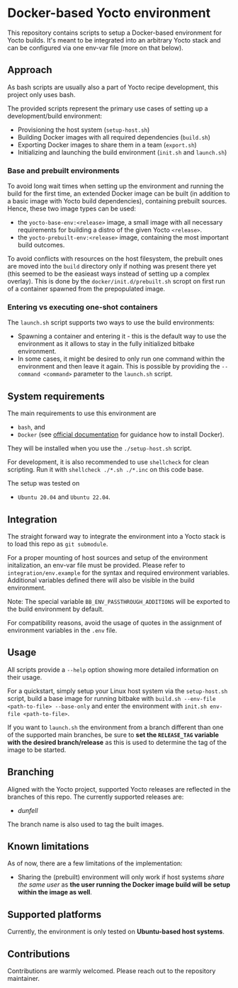 # Docker-based Yocto environment

This repository contains scripts to setup a Docker-based environment for Yocto builds. 
It's meant to be integrated into an arbitrary Yocto stack and can be configured via one env-var file (more on that below).


## Approach

As bash scripts are usually also a part of Yocto recipe development, this project only uses bash.

The provided scripts represent the primary use cases of setting up a development/build environment:

- Provisioning the host system (`setup-host.sh`)
- Building Docker images with all required dependencies (`build.sh`)
- Exporting Docker images to share them in a team (`export.sh`)
- Initializing and launching the build environment (`init.sh` and `launch.sh`)


### Base and prebuilt environments

To avoid long wait times when setting up the environment and running the build for the first time,
an extended Docker image can be built (in addition to a basic image with Yocto build dependencies),
containing prebuilt sources. Hence, these two image types can be used:

- the `yocto-base-env:<release>` image, a small image with all necessary requirements for building a distro of the given Yocto `<release>`. 
- the `yocto-prebuilt-env:<release>` image, containing the most important build outcomes.

To avoid conflicts with resources on the host filesystem, the prebuilt ones are moved into the `build` 
directory only if nothing was present there yet (this seemed to be the easieast ways instead of setting up a complex overlay). 
This is done by the `docker/init.d/prebuilt.sh` scropt on first run of a container spawned from the prepopulated image.

### Entering vs executing one-shot containers

The `launch.sh` script supports two ways to use the build environments:

- Spawning a container and entering it - this is the default way to use the environment as it allows to stay in the fully initialized
  bitbake environment.
- In some cases, it might be desired to only run one command within the environment and then leave it again. This is possible by providing
  the `--command <command>` parameter to the `launch.sh` script. 


## System requirements

The main requirements to use this environment are

- `bash`, and
- `Docker` (see [official documentation](https://docs.docker.com/engine/install/) for guidance how to install Docker).

They will be installed when you use the `./setup-host.sh` script.

For development, it is also recommended to use `shellcheck` for clean scripting.
Run it with `shellcheck ./*.sh ./*.inc` on this code base.

The setup was tested on

- `Ubuntu 20.04` and `Ubuntu 22.04`.


## Integration

The straight forward way to integrate the environment into a Yocto stack is to load this repo as `git submodule`. 

For a proper mounting of host sources and setup of the environment initalization, an env-var file must be provided.
Please refer to `integration/env.example` for the syntax and required environment variables.
Additional variables defined there will also be visible in the build environment.

Note: The special variable `BB_ENV_PASSTHROUGH_ADDITIONS` will be exported to the build environment by default.

For compatibility reasons, avoid the usage of quotes in the assignment of environment variables in the `.env` file.


## Usage

All scripts provide a `--help` option showing more detailed information on their usage.

For a quickstart, simply setup your Linux host system via the `setup-host.sh` script, build a base image for running bitbake
with `build.sh --env-file <path-to-file> --base-only` and enter the environment with `init.sh env-file <path-to-file>`.

If you want to `launch.sh` the environment from a branch different than one of the supported main branches,
be sure to **set the `RELEASE_TAG` variable with the desired branch/release** as this is used to determine
the tag of the image to be started.

## Branching

Aligned with the Yocto project, supported Yocto releases are reflected in the branches of this repo.
The currently supported releases are:

- _dunfell_

The branch name is also used to tag the built images.


## Known limitations

As of now, there are a few limitations of the implementation:

- Sharing the (prebuilt) environment will only work if host systems _share the same user_ as 
  **the user running the Docker image build will be setup within the image as well**.


## Supported platforms

Currently, the environment is only tested on **Ubuntu-based host systems**. 


## Contributions

Contributions are warmly welcomed. Please reach out to the repository maintainer.
